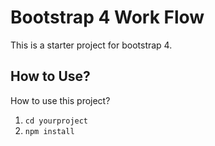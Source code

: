 # Bootstrap 4 Work Flow
This is a starter project for bootstrap 4.
## How to Use?
How to use this project?
 
1. `cd yourproject`
2. `npm install`


